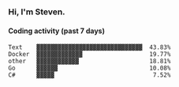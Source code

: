 ### Hi, I'm Steven.

#### Coding activity (past 7 days)
```
Text    ▓▓▓▓▓▓▓▓▓▓▓▓▓▓▓▓▓▓▓▓▓▓▓▓▓▓▓▓▓▓  43.83%
Docker  ▓▓▓▓▓▓▓▓▓▓▓▓▓                   19.77%
other   ▓▓▓▓▓▓▓▓▓▓▓▓                    18.81%
Go      ▓▓▓▓▓▓                          10.08%
C#      ▓▓▓▓▓                            7.52%
```
